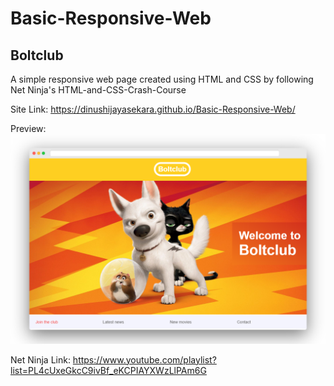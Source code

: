 # Basic-Responsive-Web

## Boltclub

A simple responsive web page created using HTML and CSS by following Net Ninja's HTML-and-CSS-Crash-Course

Site Link: https://dinushijayasekara.github.io/Basic-Responsive-Web/

Preview: ![Preview](https://raw.githubusercontent.com/DinushiJayasekara/Basic-Responsive-Web/master/img/Preview.png)

Net Ninja Link: https://www.youtube.com/playlist?list=PL4cUxeGkcC9ivBf_eKCPIAYXWzLlPAm6G
